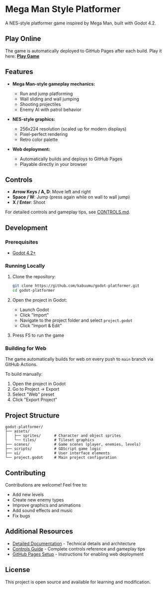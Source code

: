 # Mega Man Style Platformer

A NES-style platformer game inspired by Mega Man, built with Godot 4.2.

## Play Online

The game is automatically deployed to GitHub Pages after each build. Play it here:
**[Play Game](https://kabuumu.github.io/godot-platformer/)**

## Features

- **Mega Man-style gameplay mechanics:**
  - Run and jump platforming
  - Wall sliding and wall jumping
  - Shooting projectiles
  - Enemy AI with patrol behavior
  
- **NES-style graphics:**
  - 256x224 resolution (scaled up for modern displays)
  - Pixel-perfect rendering
  - Retro color palette

- **Web deployment:**
  - Automatically builds and deploys to GitHub Pages
  - Playable directly in your browser

## Controls

- **Arrow Keys / A, D**: Move left and right
- **Space / W**: Jump (press again while on wall to wall jump)
- **X / Enter**: Shoot

For detailed controls and gameplay tips, see [CONTROLS.md](CONTROLS.md).

## Development

### Prerequisites

- [Godot 4.2+](https://godotengine.org/download)

### Running Locally

1. Clone the repository:
   ```bash
   git clone https://github.com/kabuumu/godot-platformer.git
   cd godot-platformer
   ```

2. Open the project in Godot:
   - Launch Godot
   - Click "Import"
   - Navigate to the project folder and select `project.godot`
   - Click "Import & Edit"

3. Press F5 to run the game

### Building for Web

The game automatically builds for web on every push to `main` branch via GitHub Actions.

To build manually:
1. Open the project in Godot
2. Go to Project → Export
3. Select "Web" preset
4. Click "Export Project"

## Project Structure

```
godot-platformer/
├── assets/
│   ├── sprites/      # Character and object sprites
│   └── tiles/        # Tileset graphics
├── scenes/           # Game scenes (player, enemies, levels)
├── scripts/          # GDScript game logic
├── ui/               # User interface elements
└── project.godot     # Main project configuration
```

## Contributing

Contributions are welcome! Feel free to:
- Add new levels
- Create new enemy types
- Improve graphics and animations
- Add sound effects and music
- Fix bugs

## Additional Resources

- [Detailed Documentation](DOCUMENTATION.md) - Technical details and architecture
- [Controls Guide](CONTROLS.md) - Complete controls reference and gameplay tips
- [GitHub Pages Setup](GITHUB_PAGES_SETUP.md) - Instructions for enabling web deployment

## License

This project is open source and available for learning and modification.